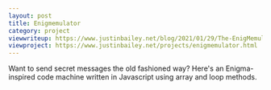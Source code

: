 ```yaml
---
layout: post
title: Enigmemulator
category: project
viewwriteup: https://www.justinbailey.net/blog/2021/01/29/The-EnigMemulator.html
viewproject: https://www.justinbailey.net/projects/enigmemulator.html
---
```


Want to send secret messages the old fashioned way? Here's an Enigma-inspired code machine written in Javascript using array and loop methods.
